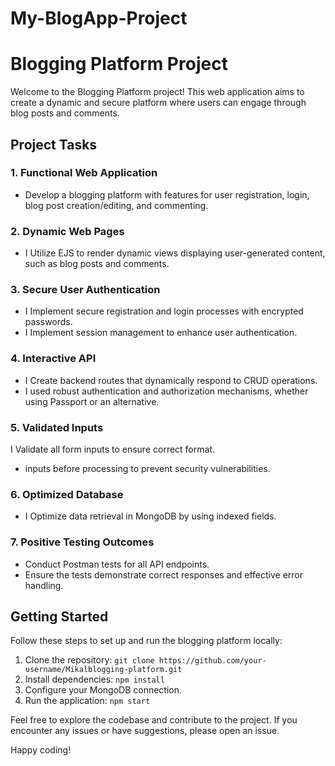 # My-BlogApp-Project
# Blogging Platform Project

Welcome to the Blogging Platform project! This web application aims to create a dynamic and secure platform where users can engage through blog posts and comments.

## Project Tasks

### 1. Functional Web Application
   - Develop a blogging platform with features for user registration, login, blog post creation/editing, and commenting.

### 2. Dynamic Web Pages
   -  I Utilize EJS to render dynamic views displaying user-generated content, such as blog posts and comments.

### 3. Secure User Authentication
   - I Implement secure registration and login processes with encrypted passwords.
   - I Implement session management to enhance user authentication.

### 4. Interactive API
   - I Create backend routes that dynamically respond to CRUD operations.
   - I used robust authentication and authorization mechanisms, whether using Passport or an alternative.

### 5. Validated Inputs
I Validate all form inputs to ensure correct format.
   -  inputs before processing to prevent security vulnerabilities.

### 6. Optimized Database
   - I Optimize data retrieval in MongoDB by using indexed fields.

### 7. Positive Testing Outcomes
   - Conduct Postman tests for all API endpoints.
   - Ensure the tests demonstrate correct responses and effective error handling.

## Getting Started

Follow these steps to set up and run the blogging platform locally:

1. Clone the repository: `git clone https://github.com/your-username/Mikalblogging-platform.git`
2. Install dependencies: `npm install`
3. Configure your MongoDB connection.
4. Run the application: `npm start`

Feel free to explore the codebase and contribute to the project. If you encounter any issues or have suggestions, please open an issue.

Happy coding!

